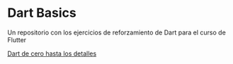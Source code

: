 # Dart Basics
Un repositorio con los ejercicios de reforzamiento de Dart para el curso de Flutter

[Dart de cero hasta los detalles](https://fernando-herrera.com/#/search/dart)
